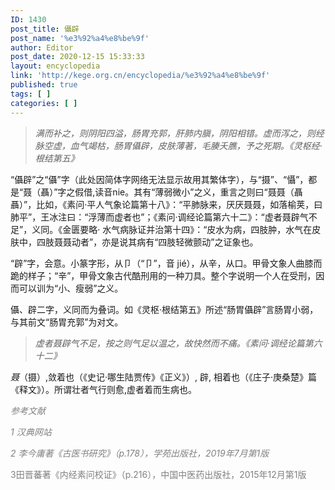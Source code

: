 ```yaml
---
ID: 1430
post_title: 㒤辟
post_name: '%e3%92%a4%e8%be%9f'
author: Editor
post_date: 2020-12-15 15:33:33
layout: encyclopedia
link: 'http://kege.org.cn/encyclopedia/%e3%92%a4%e8%be%9f'
published: true
tags: [ ]
categories: [ ]
---
```

<!-- wp:paragraph -->
<blockquote>
<p><em>满而补之，则阴阳四溢，肠胃充郭，肝肺内䐜，阴阳相错。虚而泻之，则经脉空虚，血气竭枯，肠胃㒤辟，皮肤薄著，毛腠夭膲，予之死期。《灵枢经·根结第五》</em></p>
</blockquote>
<!-- /wp:paragraph -->

<!-- wp:paragraph -->
<p>“㒤辟”之“㒤”字（此处因简体字网络无法显示故用其繁体字），与“摄”、“懾”，都是“聂（聶）”字之假借,读音nie。其有“薄弱微小”之义，重言之则曰“聂聂（聶聶）”，比如，《素问·平人气象论篇第十八》：“平肺脉来，厌厌聂聂，如落榆荚，曰肺平”，王冰注曰：“浮薄而虚者也”；《素问·调经论篇第六十二》：“虚者聂辟气不足”，义同。《金匮要略· 水气病脉证并治第十四》：“皮水为病，四肢肿，水气在皮肤中，四肢聂聂动者”，亦是说其病有“四肢轻微颤动”之证象也。</p>
<!-- /wp:paragraph -->

<!-- wp:paragraph -->
<p>“辟”字，会意。小篆字形，从卩（“卩”，音 jié），从辛，从口。甲骨文象人曲膝而跪的样子；“辛”，甲骨文象古代酷刑用的一种刀具。整个字说明一个人在受刑，因而可以训为“小、瘦弱”之义。</p>
<!-- /wp:paragraph -->

<!-- wp:paragraph -->
<p>㒤、辟二字，义同而为叠词。如《灵枢·根结第五》所述“肠胃㒤辟”言肠胃小弱，与其前文“肠胃充郭”为对文。</p>
<blockquote>
<p><em>虚者聂辟气不足，按之则气足以温之，故快然而不痛。《素问·调经论篇第六十二》</em></p>
</blockquote>
<p><em>聂</em>（摄）,敛着也（《史记·哪生陆贾传》《正义》）, 辟, 相着也（《庄子·庚桑楚》篇《释文》）。所谓壮者气行则愈,虚者着而生病也。</p>
<!-- /wp:paragraph -->

<!-- wp:paragraph -->
<p><span style="color: #808080;"><em><span class="has-inline-color has-secondary-color">参考文献</span></em></span></p>
<p><span style="color: #808080;"><em><span class="has-inline-color has-secondary-color">1 汉典网站</span></em></span></p>
<p><span style="color: #808080;"><em><span class="has-inline-color has-secondary-color">2 李今庸著《古医书研究》（p.178），学苑出版社，2019年7月第1版</span></em></span></p>
<p><span style="color: #808080;">3田晋蕃著《内经素问校证》（p.216），中国中医药出版社，2015年12月第1版</span></p>
<!-- /wp:paragraph -->